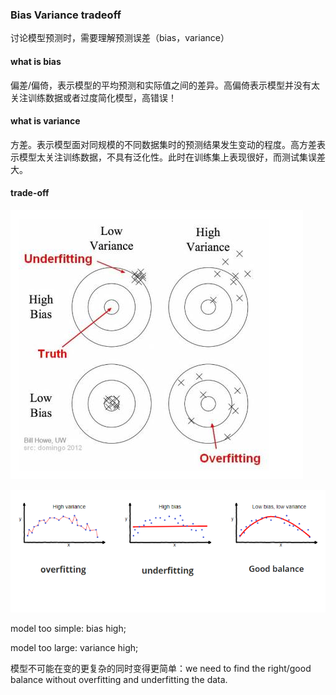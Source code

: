 ### Bias Variance tradeoff
讨论模型预测时，需要理解预测误差（bias，variance）

#### what is bias
偏差/偏倚，表示模型的平均预测和实际值之间的差异。高偏倚表示模型并没有太关注训练数据或者过度简化模型，高错误！

#### what is variance
方差。表示模型面对同规模的不同数据集时的预测结果发生变动的程度。高方差表示模型太关注训练数据，不具有泛化性。此时在训练集上表现很好，而测试集误差大。

#### trade-off
![image](https://raw.githubusercontent.com/CPS-zhangX/PhD-Study/master/images/bias.png)

![image](https://raw.githubusercontent.com/CPS-zhangX/PhD-Study/master/images/variance.png)
 

model too simple: bias high;

model too large: variance high;

模型不可能在变的更复杂的同时变得更简单：we need to find the right/good balance without overfitting and underfitting the data.
 
